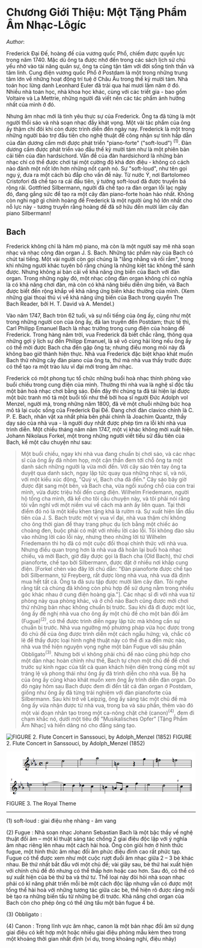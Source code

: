 # Chương Giới Thiệu: Một Tặng Phẩm Âm Nhạc-Lôgíc

*Author*:

<p>Frederick Đại Đế, hoàng đế của vương quốc Phổ, chiếm được quyền lực trong năm 1740. Mặc dù ông ta được nhớ đến trong các sách lịch sử chủ yếu nhờ vào tài năng quân sự, ông ta cũng tận tâm với đời sống tinh thần và tâm linh. Cung điện vương quốc Phổ ở Postdam là một trong những trung tâm lớn về những hoạt động trí tuệ ở Châu Âu trong thế kỷ mười tám. Nhà toán học lừng danh Leonhard Euler đã trải qua hai mươi lăm năm ở đó. Nhiều nhà toán học, nhà khoa học khác, cùng với các triết gia - bao gồm Voltaire và La Mettrie, những người đã viết nên các tác phẩm ảnh hưởng nhất của mình ở đó.</p>

<p>Nhưng âm nhạc mới là tình yêu thực sự của Frederick. Ông ta đã từng là một người thổi sáo và nhà soạn nhạc đầy khát vọng. Một vài tác phẩm của ông ấy thậm chí đôi khi còn được trình diễn đến ngày nay. Frederick là một trong những người bảo trợ đầu tiên cho nghệ thuật để công nhận sự tính hấp dẫn của đàn dương cầm mới được phát triển "piano-forte" ("soft-loud") <sup>(1)</sup>. Đàn dương cầm được phát triển vào đầu thế kỷ mười tám như là một phiên bản cải tiến của đàn hardsichord. Vấn đề của đàn hardsichord là những bản nhạc chỉ có thể được chơi tại một cường độ khá đơn điệu - không có cách nào đánh một nốt lớn hơn những nốt cạnh nó. Sự "soft-loud", như tên gọi ngụ ý, đưa ra một cách bù đắp cho vấn đề này. Từ nước Ý, nơi Bartolomeo Cristofori đã chế tạo ra cái đầu tiên, ý tưởng soft-loud đã được truyền bá rộng rãi. Gottfried Silbermann, người đã chế tạo ra đàn organ lỗi lạc ngày đó, đang gắng sức để tạo ra một cây đàn piano-forte hoàn hảo nhất. Không còn nghi ngờ gì chính hoàng đế Frederick là một người ủng hộ lớn nhất cho nỗ lực này - tương truyền rằng hoàng đế đã sở hữu đến mười lăm cây đàn piano Silbermann!</p>

## Bach
<p>Frederick không chỉ là hâm mộ piano, mà còn là một người say mê nhà soạn nhạc và nhạc công đàn organ J. S. Bach. Những tác phẩm này của Bach có chút tai tiếng. Một vài người còn gọi chúng là "lằng nhằng và rối rắm", trong khi những người khác tuyên bố rằng chúng là những kiệt tác không thể sánh được. Nhưng không ai bàn cãi về khả năng ứng biến của Bach với đàn organ. Trong những ngày đó, một nhạc công đàn organ không chỉ có nghĩa là có khả năng chơi đàn, mà còn có khả năng biểu diễn ứng biến, và Bach được biết đến rộng khắp về khả năng ứng biến khác thường của mình. (Xem những giai thoại thú vị về khả năng ứng biến của Bach trong quyển The Bach Reader, bởi H. T. David và A. Mendel.)</p>
<p>Vào năm 1747, Bach tròn 62 tuổi, và sự nổi tiếng của ông ấy, cũng như một trong những người con của ông ấy, đã lan truyền đến Postdam; thực tế thì, Carl Philipp Emanuel Bach là nhạc trưởng trong cung điện của hoàng đế Frederick. Trong hàng năm trời, vua Frederick đã biết chắc rằng, thông qua những gợi ý lịch sự đến Philipp Emanuel, là sẽ vô cùng hài lòng nếu ông ấy có thể mời được Bach cha đến gặp ông ta; nhưng điều mong mỏi này đã không bao giờ thành hiện thực. Nhà vua Frederick đặc biệt khao khát muốn Bach thử những cây đàn piano của ông ta, thứ mà nhà vua thấy trước được có thể tạo ra một trào lưu vĩ đại mới trong âm nhạc.</p>
<p>Frederick có một phong tục tổ chức những buổi hoà nhạc thính phòng vào buổi chiều trong cung điện của mình. Thường thì nhà vua là nghệ sĩ độc tấu một bản hoà nhạc chơi bằng sáo. Đến đây thì chúng ta đã tái hiện lại được một bức tranh mô tả một buổi tối như thế bởi hoạ sĩ người Đức Adolph vol Menzel, người mà, trong những năm 1800, đã vẽ một chuỗi những bức hoạ mô tả lại cuộc sống của Frederick Đại Đế. Đang chơi đàn clavico chính là C. P. E. Bach, nhân vật xa nhất phía bên phải chính là Joachim Quantz, thầy dạy sáo của nhà vua - là người duy nhất được phép tìm ra lỗi khi nhà vua trình diễn. Một chiều tháng năm năm 1747, một vị khác không mời xuất hiện. Johann Nikolaus Forkel, một trong những người viết tiểu sử đầu tiên của Bach, kể một câu chuyện như sau:
</p>

> Một buổi chiều, ngay khi nhà vua đang chuẩn bị chơi sáo, và các nhạc sĩ của ông ấy đã nhóm họp, một cận thần đem tới chỗ ông ta một danh sách những người lạ vừa mới đến. Với cây sáo trên tay ông ta duyệt qua danh sách, ngay lập tức quay qua những nhạc sĩ, và nói, với một kiểu xúc động, "Quý vị, Bach cha đã đến." Cây sáo bây giờ được đặt sang một bên, và Bach cha, vừa ngồi xuống chỗ của con trai mình, vừa được triệu hồi đến cung điện. Wilhelm Friedemann, người hộ tống cha mình, đã kể cho tôi câu chuyện này, và tôi phải nói rằng tôi vẫn nghĩ với một niềm vui về cách mà anh ấy liên quan. Tại thời điểm đó nó là một kiểu khen tặng khá là rườm rà. Sự xuất hiện lần đầu tiên của J. S. Bach trước một vị vua vĩ đại, nhà vua thậm chí không cho ông thời gian để thay trang phục du lịch bằng một chiếc áo choàng đen, buộc phải có mặt với nhiều lời cáo lỗi. Tôi không đào sâu vào những lời cáo lỗi này, nhưng theo những lời từ Wilhelm Friedemann thì họ đã có một cuộc đối thoại chính thức với nhà vua.
Nhưng điều quan trọng hơn là nhà vua đã hoãn lại buổi hoà nhạc chiều, và mời Bach, giờ đây được gọi là Bach cha (Old Bach), thử chơi pianoforte, chế tạo bởi Silbermann, được đặt ở nhiều nơi khắp cung điện. [Forkel chèn vào đây lời chú dẫn: "Đàn pianoforte được chế tạo bởi Silbermann, từ Freyberg, rất được lòng nhà vua, nhà vua đã định mua hết tất cả. Ông ta đã sưu tập được mười lăm cây đàn. Tôi nghe rằng tất cả chúng đã không còn phù hợp để sử dụng nằm trong nhiều góc khác nhau ở cung điện hoàng gia."]. Các nhạc sĩ đi với nhà vua từ phòng này qua phòng khác, và ở chỗ nào Bach cũng được mời chơi thử những bản nhạc không chuẩn bị trước. Sau khi đã đi được một lúc, ông ấy đề nghị nhà vua cho ông ấy một chủ đề cho một bản đối âm (Fugue)<sup>(2)</sup>, có thể được trình diễn ngay lập tức mà không cần sự chuẩn bị trước. Nhà vua ngưỡng mộ phương pháp vừa học được trong đó chủ đề của ông được trình diễn một cách ngẫu hứng; và, chắc có lẽ để thấy được loại hình nghệ thuật này có thể đi xa đến mức nào, nhà vua thể hiện nguyện vọng nghe một bản Fugue với sáu phần Obbligato<sup>(3)</sup>. Nhưng bởi vì không phải chủ đề nào cũng phù hợp cho một dàn nhạc hoàn chỉnh như thế, Bach tự chọn một chủ đề để chơi trước sự kinh ngạc của tất cả quan khách hiện diện trong cùng một sự tráng lệ và phong thái như ông ấy đã trình diễn cho nhà vua. Bệ hạ của ông ấy cũng khao khát muốn xem ông ấy trình diễn đàn organ. Do đó ngày hôm sau Bach được đem đi đến tất cả đàn organ ở Postdam, giống như ông ấy đã từng trải nghiệm với đàn pianoforte của Silbermann. Sau khi trở về Leipzig, ông ấy sáng tác một chủ đề mà ông ấy vừa nhận được từ nhà vua, trong ba và sáu phần, thêm vào đó một vài đoạn nhân tạo trong một ca-nông chặt chẽ (canon)<sup>(4)</sup>, đem đi chạm khắc nó, dưới một tiêu đề "Musikalisches Opfer" [Tặng Phẩm Âm Nhạc] và hiến dâng nó cho đấng sáng tạo.

![FIGURE 2. Flute Concert in Sanssouci, by Adolph_Menzel (1852)](./figures/figure02.jpg)
FIGURE 2. Flute Concert in Sanssouci, by Adolph_Menzel (1852)

![FIGURE 3. The Royal Theme](./figures/figure03.png)
FIGURE 3. The Royal Theme

<hr />
(1) soft-loud : giai điệu nhẹ nhàng - âm vang

(2) Fugue : Nhà soạn nhạc Johann Sebastian Bach là một bậc thầy về nghệ thuật đối âm – một kĩ thuật sáng tác chồng 2 giai điệu độc lập với ý nghĩa âm nhạc riêng lên nhau một cách hài hoà. Ông còn giỏi hơn ở hình thức fugue, một hình thức âm nhạc đối âm phức điệu đỉnh cao rất phức tạp. Fugue có thể được xem như một cuộc rượt đuổi âm nhạc giữa 2 – 3 bè khác nhau. Bè thứ nhất bắt đầu với một chủ đề; vài giây sau, bè thứ hai xuất hiện với chính chủ đề đó nhưng có thể thấp hơn hoặc cao hơn. Sau đó, có thể có sự xuất hiện của bè thứ ba và thứ tư. Thể loại này đòi hỏi nhà soạn nhạc phải có kĩ năng phát triển mỗi bè một cách độc lập nhưng vẫn có được một tổng thể hài hoà với những tương tác giữa các bè, thể hiện rõ được rằng mỗi bè tạo ra những biến tấu từ những bè đi trước. Khả năng chơi organ của Bach còn cho phép ông có thể ứng tấu một bản fugue 4 bè.

(3) Obbligato : 

(4) Canon : Trong lĩnh vực âm nhạc, canon là một bản nhạc đối âm sử dụng giai điệu có kết hợp một hoặc nhiều giai điệu phỏng mẫu kèm theo trong một khoảng thời gian nhất định (ví dụ, trong khoảng nghỉ, điệu nhảy) 